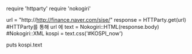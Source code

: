 require 'httparty'
require 'nokogiri'

url = "http://http://finance.naver.com/sise/"
response = HTTParty.get(url)  #HTTParty를 통해 url 에 
text = Nokogiri::HTML(response.body)
#Nokogiri::XML 
kospi = text.css('#KOSPI_now')

puts kospi.text

#